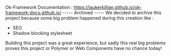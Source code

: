 Ok-Framework
Documentation : https://laukerkillian.github.io/ok-framework-docs.github.io/
----- Archived -----
We decided to archive this project because some big problem happened during this creation like :
- SEO
- Shadow blocking stylesheet

Building this project was a great experience, but sadly this real big problems proves this project or Polymer or Web Components have no chance today!
